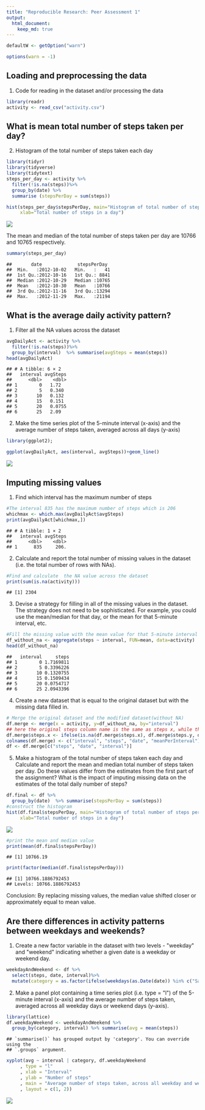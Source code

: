 ```yaml
---
title: "Reproducible Research: Peer Assessment 1"
output: 
  html_document:
    keep_md: true
---
```



```r
defaultW <- getOption("warn") 

options(warn = -1) 
```

## Loading and preprocessing the data
1. Code for reading in the dataset and/or processing the data


```r
library(readr)
activity <- read_csv("activity.csv")
```

## What is mean total number of steps taken per day?
2. Histogram of the total number of steps taken each day


```r
library(tidyr)
library(tidyverse)
library(tidytext)
steps_per_day <- activity %>%
  filter(!is.na(steps))%>%
  group_by(date) %>%
  summarise (stepsPerDay = sum(steps))

hist(steps_per_day$stepsPerDay, main="Histogram of total number of steps per day", 
     xlab="Total number of steps in a day")
```

![](PA1_template_files/figure-html/unnamed-chunk-3-1.png)<!-- -->

The mean and median of the total number of steps taken per day are 10766 and 10765 respectively.

```r
summary(steps_per_day)
```

```
##       date             stepsPerDay   
##  Min.   :2012-10-02   Min.   :   41  
##  1st Qu.:2012-10-16   1st Qu.: 8841  
##  Median :2012-10-29   Median :10765  
##  Mean   :2012-10-30   Mean   :10766  
##  3rd Qu.:2012-11-16   3rd Qu.:13294  
##  Max.   :2012-11-29   Max.   :21194
```

## What is the average daily activity pattern?

1. Filter all the NA values across the dataset

```r
avgDailyAct <- activity %>%
  filter(!is.na(steps))%>%
  group_by(interval)  %>% summarise(avgSteps = mean(steps))
head(avgDailyAct)
```

```
## # A tibble: 6 × 2
##   interval avgSteps
##      <dbl>    <dbl>
## 1        0   1.72  
## 2        5   0.340 
## 3       10   0.132 
## 4       15   0.151 
## 5       20   0.0755
## 6       25   2.09
```
2. Make the time series plot of the 5-minute interval (x-axis) and the average number of steps taken, averaged across all days (y-axis)

```r
library(ggplot2);

ggplot(avgDailyAct, aes(interval, avgSteps))+geom_line()
```

![](PA1_template_files/figure-html/unnamed-chunk-6-1.png)<!-- -->


## Imputing missing values

1. Find which interval has the maximum number of steps

```r
#The interval 835 has the maximum number of steps which is 206
whichmax <- which.max(avgDailyAct$avgSteps)
print(avgDailyAct[whichmax,])
```

```
## # A tibble: 1 × 2
##   interval avgSteps
##      <dbl>    <dbl>
## 1      835     206.
```
2. Calculate and report the total number of missing values in the dataset (i.e. the total number of rows with NAs).  

```r
#Find and calculate  the NA value across the dataset
print(sum(is.na(activity)))
```

```
## [1] 2304
```
3. Devise a strategy for filling in all of the missing values in the dataset. The strategy does not need to be sophisticated. For example, you could use the mean/median for that day, or the mean for that 5-minute interval, etc.

```r
#Fill the missing value with the mean value for that 5-minute interval
df_without_na <- aggregate(steps ~ interval, FUN=mean, data=activity)
head(df_without_na)
```

```
##   interval     steps
## 1        0 1.7169811
## 2        5 0.3396226
## 3       10 0.1320755
## 4       15 0.1509434
## 5       20 0.0754717
## 6       25 2.0943396
```
4. Create a new dataset that is equal to the original dataset but with the missing data filled in.

```r
# Merge the original dataset and the modified dataset(without NA)
df.merge <- merge(x = activity, y=df_without_na, by="interval")
## here the original steps column name is the same as steps x, while the steps.y column is the mean value for each interval
df.merge$steps.x <- ifelse(is.na(df.merge$steps.x), df.merge$steps.y, df.merge$steps.x)
colnames(df.merge) <- c("interval", "steps", "date", "meanPerInterval")
df <- df.merge[c("steps", "date", "interval")]
```

5. Make a histogram of the total number of steps taken each day and Calculate and report the mean and median total number of steps taken per day. Do these values differ from the estimates from the first part of the assignment? What is the impact of imputing missing data on the estimates of the total daily number of steps?

```r
df.final <- df %>%
  group_by(date)  %>% summarise(stepsPerDay = sum(steps)) 
#construct the histogram 
hist(df.final$stepsPerDay, main="Histogram of total number of steps per day", 
     xlab="Total number of steps in a day")
```

![](PA1_template_files/figure-html/unnamed-chunk-11-1.png)<!-- -->

```r
#print the mean and median value
print(mean(df.final$stepsPerDay))
```

```
## [1] 10766.19
```

```r
print(factor(median(df.final$stepsPerDay)))
```

```
## [1] 10766.1886792453
## Levels: 10766.1886792453
```
Conclusion: By replacing missing values, the median value shifted closer or approximately equal to mean value.

## Are there differences in activity patterns between weekdays and weekends?

1. Create a new factor variable in the dataset with two levels - "weekday"
and "weekend" indicating whether a given date is a weekday or weekend
day.

```r
weekdayAndWeekend <- df %>%
  select(steps, date, interval)%>%
  mutate(category = as.factor(ifelse(weekdays(as.Date(date)) %in% c("Saturday", "Sunday"), "weekend", "weekdays")))  
```
2. Make a panel plot containing a time series plot (i.e. type = "l") of the 5-minute interval (x-axis) and the average number of steps taken, averaged across all weekday days or weekend days (y-axis).

```r
library(lattice)
df.weekdayWeekend <- weekdayAndWeekend %>%
  group_by(category, interval) %>% summarise(avg = mean(steps))
```

```
## `summarise()` has grouped output by 'category'. You can override using the
## `.groups` argument.
```

```r
xyplot(avg ~ interval | category, df.weekdayWeekend
     , type = "l"
     , xlab = "Interval"
     , ylab = "Number of steps"
     , main = "Average number of steps taken, across all weekday and weekend"
     , layout = c(1, 2))
```

![](PA1_template_files/figure-html/unnamed-chunk-13-1.png)<!-- -->
